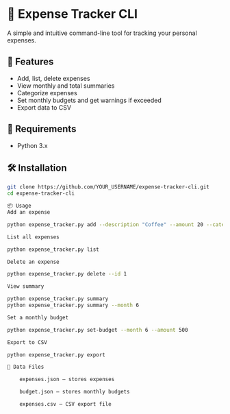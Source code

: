 # 💸 Expense Tracker CLI

A simple and intuitive command-line tool for tracking your personal expenses.

## 🚀 Features

- Add, list, delete expenses
- View monthly and total summaries
- Categorize expenses
- Set monthly budgets and get warnings if exceeded
- Export data to CSV

## 🧰 Requirements

- Python 3.x

## 🛠️ Installation

```bash
git clone https://github.com/YOUR_USERNAME/expense-tracker-cli.git
cd expense-tracker-cli

📦 Usage
Add an expense

python expense_tracker.py add --description "Coffee" --amount 20 --category "Food"

List all expenses

python expense_tracker.py list

Delete an expense

python expense_tracker.py delete --id 1

View summary

python expense_tracker.py summary
python expense_tracker.py summary --month 6

Set a monthly budget

python expense_tracker.py set-budget --month 6 --amount 500

Export to CSV

python expense_tracker.py export

📁 Data Files

    expenses.json – stores expenses

    budget.json – stores monthly budgets

    expenses.csv – CSV export file

